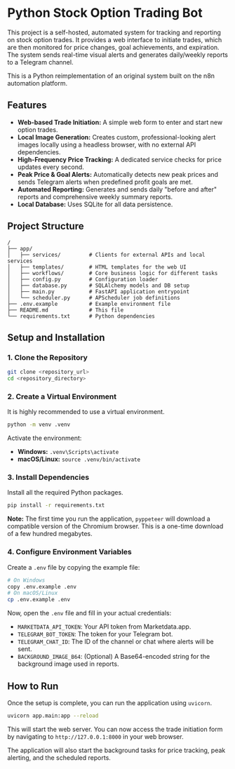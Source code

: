 # Python Stock Option Trading Bot

This project is a self-hosted, automated system for tracking and reporting on stock option trades. It provides a web interface to initiate trades, which are then monitored for price changes, goal achievements, and expiration. The system sends real-time visual alerts and generates daily/weekly reports to a Telegram channel.

This is a Python reimplementation of an original system built on the n8n automation platform.

## Features

- **Web-based Trade Initiation:** A simple web form to enter and start new option trades.
- **Local Image Generation:** Creates custom, professional-looking alert images locally using a headless browser, with no external API dependencies.
- **High-Frequency Price Tracking:** A dedicated service checks for price updates every second.
- **Peak Price & Goal Alerts:** Automatically detects new peak prices and sends Telegram alerts when predefined profit goals are met.
- **Automated Reporting:** Generates and sends daily "before and after" reports and comprehensive weekly summary reports.
- **Local Database:** Uses SQLite for all data persistence.

## Project Structure

```
/
├── app/
│   ├── services/         # Clients for external APIs and local services
│   ├── templates/        # HTML templates for the web UI
│   ├── workflows/        # Core business logic for different tasks
│   ├── config.py         # Configuration loader
│   ├── database.py       # SQLAlchemy models and DB setup
│   ├── main.py           # FastAPI application entrypoint
│   └── scheduler.py      # APScheduler job definitions
├── .env.example          # Example environment file
├── README.md             # This file
└── requirements.txt      # Python dependencies
```

## Setup and Installation

### 1. Clone the Repository
```bash
git clone <repository_url>
cd <repository_directory>
```

### 2. Create a Virtual Environment
It is highly recommended to use a virtual environment.
```bash
python -m venv .venv
```
Activate the environment:
- **Windows:** `.venv\Scripts\activate`
- **macOS/Linux:** `source .venv/bin/activate`

### 3. Install Dependencies
Install all the required Python packages.
```bash
pip install -r requirements.txt
```
**Note:** The first time you run the application, `pyppeteer` will download a compatible version of the Chromium browser. This is a one-time download of a few hundred megabytes.

### 4. Configure Environment Variables
Create a `.env` file by copying the example file:
```bash
# On Windows
copy .env.example .env
# On macOS/Linux
cp .env.example .env
```
Now, open the `.env` file and fill in your actual credentials:
- `MARKETDATA_API_TOKEN`: Your API token from Marketdata.app.
- `TELEGRAM_BOT_TOKEN`: The token for your Telegram bot.
- `TELEGRAM_CHAT_ID`: The ID of the channel or chat where alerts will be sent.
- `BACKGROUND_IMAGE_B64`: (Optional) A Base64-encoded string for the background image used in reports.

## How to Run

Once the setup is complete, you can run the application using `uvicorn`.

```bash
uvicorn app.main:app --reload
```

This will start the web server. You can now access the trade initiation form by navigating to `http://127.0.0.1:8000` in your web browser.

The application will also start the background tasks for price tracking, peak alerting, and the scheduled reports.